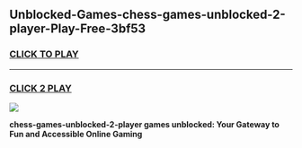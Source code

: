 
## Unblocked-Games-chess-games-unblocked-2-player-Play-Free-3bf53
<h3>
<a href="https://premium76.site?title=chess-games-unblocked-2-player&ref=18A">CLICK TO PLAY</a></h3>
<hr>

<h3>
<a href="https://premium76.site?title=chess-games-unblocked-2-player&ref=18A">CLICK 2 PLAY</a>
  
</h3>

<a href="https://premium76.site?title=chess-games-unblocked-2-player&ref=18A"><img src="https://clearcache.store/games.png"></a>


**chess-games-unblocked-2-player games unblocked: Your Gateway to Fun and Accessible Online Gaming**
